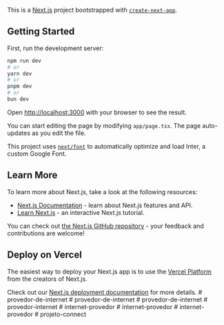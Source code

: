 This is a [Next.js](https://nextjs.org/) project bootstrapped with [`create-next-app`](https://github.com/vercel/next.js/tree/canary/packages/create-next-app).

## Getting Started

First, run the development server:

```bash
npm run dev
# or
yarn dev
# or
pnpm dev
# or
bun dev
```

Open [http://localhost:3000](http://localhost:3000) with your browser to see the result.

You can start editing the page by modifying `app/page.tsx`. The page auto-updates as you edit the file.

This project uses [`next/font`](https://nextjs.org/docs/basic-features/font-optimization) to automatically optimize and load Inter, a custom Google Font.

## Learn More

To learn more about Next.js, take a look at the following resources:

- [Next.js Documentation](https://nextjs.org/docs) - learn about Next.js features and API.
- [Learn Next.js](https://nextjs.org/learn) - an interactive Next.js tutorial.

You can check out [the Next.js GitHub repository](https://github.com/vercel/next.js/) - your feedback and contributions are welcome!

## Deploy on Vercel

The easiest way to deploy your Next.js app is to use the [Vercel Platform](https://vercel.com/new?utm_medium=default-template&filter=next.js&utm_source=create-next-app&utm_campaign=create-next-app-readme) from the creators of Next.js.

Check out our [Next.js deployment documentation](https://nextjs.org/docs/deployment) for more details.
#   p r o v e d o r - d e - i n t e r n e t  
 #   p r o v e d o r - d e - i n t e r n e t  
 #   p r o v e d o r - d e - i n t e r n e t  
 #   p r o v e d o r - i n t e r n e t  
 #   i n t e r n e t - p r o v e d o r  
 #   i n t e r n e t - p r o v e d o r  
 #   i n t e r n e t - p r o v e d o r  
 #   p r o j e t o - c o n n e c t  
 